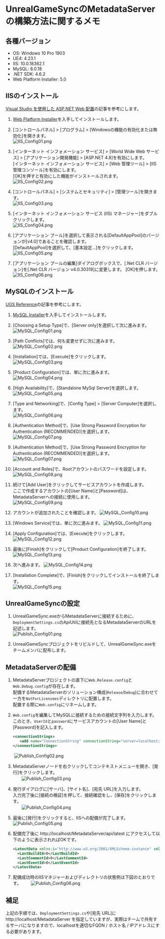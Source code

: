 # UnrealGameSyncのMetadataServerの構築方法に関するメモ

## 各種バージョン
- OS: Windows 10 Pro 1903
- UE4: 4.23.1
- IIS: 10.0.18362.1
- MySQL: 8.0.18
- .NET SDK: 4.6.2
- Web Platform Installer: 5.0


## IISのインストール

[Visual Studio を使用した ASP.NET Web 配置](https://docs.microsoft.com/ja-jp/aspnet/web-forms/overview/deployment/visual-studio-web-deployment/deploying-to-iis)の記事を参考にします。

1. [Web Platform Installer](https://www.microsoft.com/web/downloads/platform.aspx)を入手してインストールします。

2. [コントロールパネル] > [プログラム] > [Windowsの機能の有効化または無効化]を開きます。  
   ![IIS_Config01.png](https://github.com/p4misc/memo/blob/master/MetadataServerMemo/IIS_Config01.png)

3. [インターネット インフォメーション サービス] > [World Wide Web サービス] > [アプリケーション開発機能] > [ASP.NET 4.8]を有効にします。  
   [インターネット インフォメーション サービス] > [Web 管理ツール] > [IIS 管理コンソール]を有効にします。  
   [OK]を押すと有効にした機能がインストールされます。  
   ![IIS_Config02.png](https://github.com/p4misc/memo/blob/master/MetadataServerMemo/IIS_Config02.png)

4. [コントロールパネル] > [システムとセキュリティ] > [管理ツール]を開きます。  
   ![IIS_Config03.png](https://github.com/p4misc/memo/blob/master/MetadataServerMemo/IIS_Config03.png)

5. [インターネット インフォメーション サービス (IIS) マネージャー]をダブルクリックします。  
   ![IIS_Config04.png](https://github.com/p4misc/memo/blob/master/MetadataServerMemo/IIS_Config04.png)

6. [アプリケーション プール]を選択して表示される[DefaultAppPool]のバージョンが[v4.0]であることを確認します。  
   [DefaultAppPool]を選択して、[基本設定...]をクリックします。  
   ![IIS_Config05.png](https://github.com/p4misc/memo/blob/master/MetadataServerMemo/IIS_Config05.png)

7. [アプリケーション プールの編集]ダイアログボックスで、[.Net CLR バージョン]を[.Net CLR バージョン v4.0.30319]に変更します。
   [OK]を押します。
   ![IIS_Config06.png](https://github.com/p4misc/memo/blob/master/MetadataServerMemo/IIS_Config06.png)


## MySQLのインストール

[UGS Reference](https://docs.unrealengine.com/en-US/Programming/Deployment/UnrealGameSync/Reference/index.html)の記事を参考にします。

1. [MySQL Installer](https://dev.mysql.com/downloads/installer/)を入手してインストールします。

2. [Choosing a Setup Type]で、[Server only]を選択して次に進みます。  
   ![MySQL_Config01.png](https://github.com/p4misc/memo/blob/master/MetadataServerMemo/MySQL_Config01.png)

3. [Path Conflicts]では、何も変更せずに次に進みます。
   ![MySQL_Config02.png](https://github.com/p4misc/memo/blob/master/MetadataServerMemo/MySQL_Config02.png)

4. [Installation]では、[Execute]をクリックします。  
   ![MySQL_Config03.png](https://github.com/p4misc/memo/blob/master/MetadataServerMemo/MySQL_Config03.png)

5. [Product Configuration]では、単に次に進みます。
   ![MySQL_Config04.png](https://github.com/p4misc/memo/blob/master/MetadataServerMemo/MySQL_Config04.png)

6. [High Availability]で、[Standalone MySql Server]を選択します。  
   ![MySQL_Config05.png](https://github.com/p4misc/memo/blob/master/MetadataServerMemo/MySQL_Config05.png)

7. [Type and Networking]で、[Config Type] > [Server Computer]を選択します。  
   ![MySQL_Config06.png](https://github.com/p4misc/memo/blob/master/MetadataServerMemo/MySQL_Config06.png)

8. [Authentication Method]で、[Use Strong Password Encryption for Authentication (RECOMMENDED)]を選択します。  
   ![MySQL_Config07.png](https://github.com/p4misc/memo/blob/master/MetadataServerMemo/MySQL_Config07.png)

8. [Authentication Method]で、[Use Strong Password Encryption for Authentication (RECOMMENDED)]を選択します。  
   ![MySQL_Config07.png](https://github.com/p4misc/memo/blob/master/MetadataServerMemo/MySQL_Config07.png)

9. [Account and Roles]で、Rootアカウントのパスワードを設定します。   
   ![MySQL_Config08.png](https://github.com/p4misc/memo/blob/master/MetadataServerMemo/MySQL_Config08.png)

10. 続けて[Add User]をクリックしてサービスアカウントを作成します。  
   ここで作成するアカウントの[User Name]と[Password]は、MetadataServerへの接続に使用します。  
   ![MySQL_Config09.png](https://github.com/p4misc/memo/blob/master/MetadataServerMemo/MySQL_Config09.png)

11. アカウントが追加されたことを確認します。
   ![MySQL_Config10.png](https://github.com/p4misc/memo/blob/master/MetadataServerMemo/MySQL_Config10.png)

12. [Windows Service]では、単に次に進みます。
   ![MySQL_Config11.png](https://github.com/p4misc/memo/blob/master/MetadataServerMemo/MySQL_Config11.png)

13. [Apply Configuration]では、[Execute]をクリックします。  
   ![MySQL_Config12.png](https://github.com/p4misc/memo/blob/master/MetadataServerMemo/MySQL_Config12.png)

14. 最後に[Finish]をクリックして[Product Configuration]を終了します。
   ![MySQL_Config13.png](https://github.com/p4misc/memo/blob/master/MetadataServerMemo/MySQL_Config13.png)

15. 次へ進みます。
   ![MySQL_Config14.png](https://github.com/p4misc/memo/blob/master/MetadataServerMemo/MySQL_Config14.png)

16. [Installation Complete]で、[Finish]をクリックしてインストールを終了します。  
   ![MySQL_Config15.png](https://github.com/p4misc/memo/blob/master/MetadataServerMemo/MySQL_Config15.png)


## UnrealGameSyncの設定

1. UnrealGameSync.exeからMetadataServerに接続するために、`DeploymentSettings.cs`のApiUtilに接続先となるMetadataServerのURLを記述します。  
   ![Publish_Config01.png](https://github.com/p4misc/memo/blob/master/MetadataServerMemo/Publish_Config01.png)

2. UnrealGameSyncプロジェクトをリビルドして、UnrealGameSync.exeをチームメンバに配布します。


## MetadataServerの配備

1. MetadataServerプロジェクトの直下に`Web.Release.config`と`Web.Debug.config`が存在します。  
   配備するMetadataServerのソリューション構成(`Release`/`Debug`)に合わせて一方を`NotForLicensees`ディレクトリに配置します。  
   配置する際に`Web.config`にリネームします。  

2. `Web.config`を編集してMySQLに接続するための接続文字列を入力します。  
   このとき、`UserId`と`password`にサービスアカウントの[User Name]と[Password]を記入します。  
   ```xml
   <connectionStrings>
      <add name="ConnectionString" connectionString="server=localhost;UserId=p4misc;password=xxxxx;" providerName="MySql.Data.Client"/>
   </connectionStrings>
   ```  
　　![Publish_Config02.png](https://github.com/p4misc/memo/blob/master/MetadataServerMemo/Publish_Config02.png)  

3. MetadataServerノードを右クリックしてコンテキストメニューを開き、[発行]をクリックします。  
　　![Publish_Config03.png](https://github.com/p4misc/memo/blob/master/MetadataServerMemo/Publish_Config03.png)  

4. 発行ダイアログに[サーバ]、[サイト名]、[宛先 URL]を入力します。  
   入力完了後に[接続の検証]を押して、接続確認をし、[保存]をクリックします。    
　　![Publish_Config04.png](https://github.com/p4misc/memo/blob/master/MetadataServerMemo/Publish_Config04.png)  

5. 最後に[発行]をクリックすると、IISへの配備が完了します。
　　![Publish_Config05.png](https://github.com/p4misc/memo/blob/master/MetadataServerMemo/Publish_Config05.png) 
  
6. 配備完了後に http://localhost/MetadataServer/api/latest にアクセスして以下のように表示されればOKです。  
   ```xml
   <LatestData xmlns:i="http://www.w3.org/2001/XMLSchema-instance" xmlns="http://schemas.datacontract.org/2004/07/MetadataServer.Models">
     <LastBuildId>0</LastBuildId>
     <LastCommentId>0</LastCommentId>
     <LastEventId>0</LastEventId>
   </LatestData>
   ```

7. 配備成功時のIISマネジャーおよびディレクトリの状態例は下図のとおりです。
　　![Publish_Config06.png](https://github.com/p4misc/memo/blob/master/MetadataServerMemo/Publish_Config06.png)

## 補足

上記の手順では、`DeploymentSettings.cs`や[宛先 URL]に http://localhost/MetadataServer を指定していますが、実際はチームで共有するサーバになりますので、localhostを適切なFQDN / ホスト名 / IPアドレスにする必要があります。

